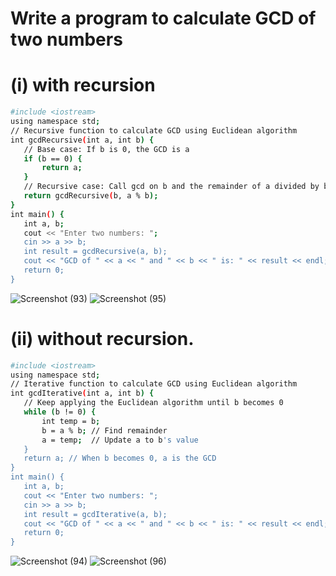  # Write a program to calculate GCD of two numbers 
 # (i) with recursion 
 ```bash
#include <iostream>
using namespace std;
// Recursive function to calculate GCD using Euclidean algorithm
int gcdRecursive(int a, int b) {
    // Base case: If b is 0, the GCD is a
    if (b == 0) {
        return a;
    }
    // Recursive case: Call gcd on b and the remainder of a divided by b
    return gcdRecursive(b, a % b);
}
int main() {
    int a, b;
    cout << "Enter two numbers: ";
    cin >> a >> b;
    int result = gcdRecursive(a, b);
    cout << "GCD of " << a << " and " << b << " is: " << result << endl;
    return 0;
}
```
![Screenshot (93)](https://github.com/user-attachments/assets/783c6f27-a401-4501-8800-f0097c4c4d71)
![Screenshot (95)](https://github.com/user-attachments/assets/5382b964-2659-45e8-b72f-3043fb168788)


 # (ii) without recursion.
 ```bash
#include <iostream>
using namespace std;
// Iterative function to calculate GCD using Euclidean algorithm
int gcdIterative(int a, int b) {
    // Keep applying the Euclidean algorithm until b becomes 0
    while (b != 0) {
        int temp = b;
        b = a % b; // Find remainder
        a = temp;  // Update a to b's value
    }
    return a; // When b becomes 0, a is the GCD
}
int main() {
    int a, b;
    cout << "Enter two numbers: ";
    cin >> a >> b;
    int result = gcdIterative(a, b);
    cout << "GCD of " << a << " and " << b << " is: " << result << endl;
    return 0;
}

```
![Screenshot (94)](https://github.com/user-attachments/assets/29b148f3-1726-4c6e-b81f-b867ccd570c2)
![Screenshot (96)](https://github.com/user-attachments/assets/591d6df7-5e75-4ff3-8903-bca3e2328a20)

